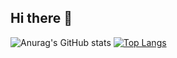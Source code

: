 ## Hi there 👋

<!--
**frium/frium** is a ✨ _special_ ✨ repository because its `README.md` (this file) appears on your GitHub profile.

Here are some ideas to get you started:

- 🔭 I’m currently working on ...
- 🌱 I’m currently learning ...
- 👯 I’m looking to collaborate on ...
- 🤔 I’m looking for help with ...
- 💬 Ask me about ...
- 📫 How to reach me: ...
- 😄 Pronouns: ...
- ⚡ Fun fact: ...
-->
​​​​​​​![Anurag's GitHub stats](https://github-readme-stats.vercel.app/api?username=frium&show_icons=true)
[![Top Langs](https://github-readme-stats.vercel.app/api/top-langs/?username=frium&layout=compact)](https://github.com/anuraghazra/github-readme-stats)
